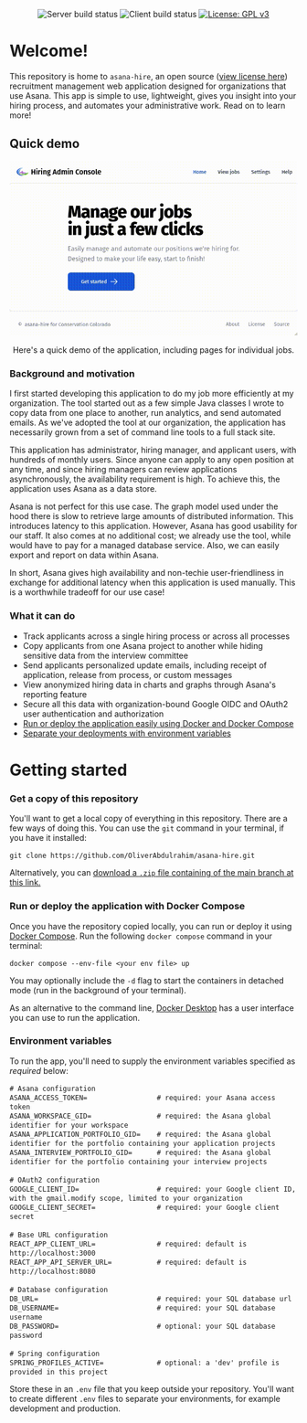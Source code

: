 <div align="center">

![Server build status](https://github.com/ConservationColorado/asana-hire/actions/workflows/maven-build-test-and-report.yml/badge.svg)
![Client build status](https://github.com/ConservationColorado/asana-hire/actions/workflows/node-build-test.yml/badge.svg)
[![License: GPL v3](https://img.shields.io/badge/License-GPLv3-success.svg)](https://www.gnu.org/licenses/gpl-3.0)

</div>

# Welcome!

This repository is home to `asana-hire`, an open source ([view license here](LICENSE)) recruitment management web
application designed for organizations that use Asana. This app is simple to use, lightweight, gives you insight into
your hiring process, and automates your administrative work. Read on to learn more!

## Quick demo

<div align="center">
  <img src="docs/demo.gif" alt="asana-hire demo in an animated image">
  <p>Here's a quick demo of the application, including pages for individual jobs.</p>
</div>

### Background and motivation

I first started developing this application to do my job more efficiently at my organization. The tool started out as a
few simple Java classes I wrote to copy data from one place to another, run analytics, and send automated emails. As
we've adopted the tool at our organization, the application has necessarily grown from a set of command line tools to a
full stack site.

This application has administrator, hiring manager, and applicant users, with hundreds of monthly users. Since anyone
can apply to any open position at any time, and since hiring managers can review applications asynchronously, the
availability requirement is high. To achieve this, the application uses Asana as a data store.

Asana is not perfect for this use case. The graph model used under the hood there is slow to retrieve large amounts of
distributed information. This introduces latency to this application. However, Asana has good usability for our staff.
It also comes at no additional cost; we already use the tool, while would have to pay for a managed database service.
Also, we can easily export and report on data within Asana.

In short, Asana gives high availability and non-techie user-friendliness in exchange for additional latency when this
application is used manually. This is a worthwhile tradeoff for our use case!

### What it can do

- Track applicants across a single hiring process or across all processes
- Copy applicants from one Asana project to another while hiding sensitive data from the interview committee
- Send applicants personalized update emails, including receipt of application, release from process, or custom messages
- View anonymized hiring data in charts and graphs through Asana's reporting feature
- Secure all this data with organization-bound Google OIDC and OAuth2 user authentication and authorization
- [Run or deploy the application easily using Docker and Docker Compose](#run-or-deploy-the-application-with-docker-compose)
- [Separate your deployments with environment variables](#environment-variables)

# Getting started

### Get a copy of this repository

You'll want to get a local copy of everything in this repository. There are a few ways of doing this. You can use the
`git` command in your terminal, if you have it installed:

```shell
git clone https://github.com/OliverAbdulrahim/asana-hire.git
```

Alternatively, you can
[download a `.zip` file containing of the main branch at this link.](https://github.com/OliverAbdulrahim/asana-hire/archive/refs/heads/main.zip)

### Run or deploy the application with Docker Compose

Once you have the repository copied locally, you can run or deploy it using
[Docker Compose](https://docs.docker.com/compose/). Run the following `docker compose` command in your terminal:

```shell
docker compose --env-file <your env file> up
```

You may optionally include the `-d` flag to start the containers in detached mode (run in the background of your
terminal).

As an alternative to the command line, [Docker Desktop](https://docs.docker.com/compose/install/) has a user interface
you can use to run the application.

### Environment variables

To run the app, you'll need to supply the environment variables specified as _required_ below:

```shell
# Asana configuration
ASANA_ACCESS_TOKEN=                 # required: your Asana access token
ASANA_WORKSPACE_GID=                # required: the Asana global identifier for your workspace
ASANA_APPLICATION_PORTFOLIO_GID=    # required: the Asana global identifier for the portfolio containing your application projects
ASANA_INTERVIEW_PORTFOLIO_GID=      # required: the Asana global identifier for the portfolio containing your interview projects

# OAuth2 configuration
GOOGLE_CLIENT_ID=                   # required: your Google client ID, with the gmail.modify scope, limited to your organization
GOOGLE_CLIENT_SECRET=               # required: your Google client secret

# Base URL configuration
REACT_APP_CLIENT_URL=               # required: default is http://localhost:3000
REACT_APP_API_SERVER_URL=           # required: default is http://localhost:8080

# Database configuration
DB_URL=                             # required: your SQL database url
DB_USERNAME=                        # required: your SQL database username
DB_PASSWORD=                        # optional: your SQL database password

# Spring configuration
SPRING_PROFILES_ACTIVE=             # optional: a 'dev' profile is provided in this project
```

Store these in an `.env` file that you keep outside your repository. You'll want to create different `.env` files to
separate your environments, for example development and production.

